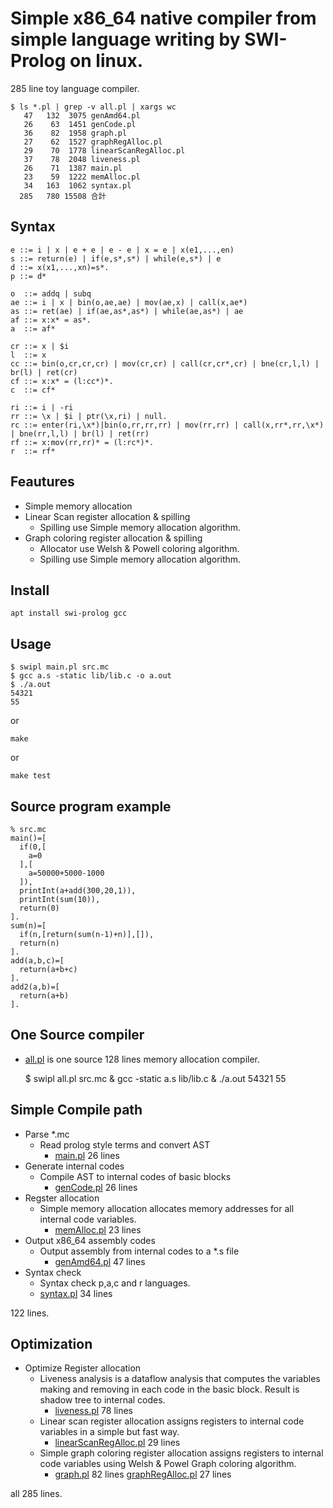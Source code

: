 # Simple x86_64 native compiler from simple language writing by SWI-Prolog on linux.

285 line toy language compiler.

    $ ls *.pl | grep -v all.pl | xargs wc
       47   132  3075 genAmd64.pl
       26    63  1451 genCode.pl
       36    82  1958 graph.pl
       27    62  1527 graphRegAlloc.pl
       29    70  1778 linearScanRegAlloc.pl
       37    78  2048 liveness.pl
       26    71  1387 main.pl
       23    59  1222 memAlloc.pl
       34   163  1062 syntax.pl
      285   780 15508 合計

## Syntax

    e ::= i | x | e + e | e - e | x = e | x(e1,...,en)
    s ::= return(e) | if(e,s*,s*) | while(e,s*) | e
    d ::= x(x1,...,xn)=s*.
    p ::= d*

    o  ::= addq | subq
    ae ::= i | x | bin(o,ae,ae) | mov(ae,x) | call(x,ae*)
    as ::= ret(ae) | if(ae,as*,as*) | while(ae,as*) | ae
    af ::= x:x* = as*.
    a  ::= af*

    cr ::= x | $i
    l  ::= x
    cc ::= bin(o,cr,cr,cr) | mov(cr,cr) | call(cr,cr*,cr) | bne(cr,l,l) | br(l) | ret(cr)
    cf ::= x:x* = (l:cc*)*.
    c  ::= cf*

    ri ::= i | -ri
    rr ::= \x | $i | ptr(\x,ri) | null.
    rc ::= enter(ri,\x*)|bin(o,rr,rr,rr) | mov(rr,rr) | call(x,rr*,rr,\x*) | bne(rr,l,l) | br(l) | ret(rr)
    rf ::= x:mov(rr,rr)* = (l:rc*)*.
    r  ::= rf*

## Feautures

- Simple memory allocation
- Linear Scan register allocation & spilling
    - Spilling use Simple memory allocation algorithm.
- Graph coloring register allocation & spilling
    - Allocator use Welsh & Powell coloring algorithm.
    - Spilling use Simple memory allocation algorithm.

## Install

    apt install swi-prolog gcc

## Usage

    $ swipl main.pl src.mc
    $ gcc a.s -static lib/lib.c -o a.out
    $ ./a.out
    54321
    55

or

    make

or

    make test


## Source program example

    % src.mc
    main()=[
      if(0,[
        a=0
      ],[
        a=50000+5000-1000
      ]),
      printInt(a+add(300,20,1)),
      printInt(sum(10)),
      return(0)
    ].
    sum(n)=[
      if(n,[return(sum(n-1)+n)],[]),
      return(n)
    ].
    add(a,b,c)=[
      return(a+b+c)
    ].
    add2(a,b)=[
      return(a+b)
    ].

## One Source compiler

- [all.pl](all.pl) is one source 128 lines memory allocation compiler.

    $ swipl all.pl src.mc & gcc -static a.s lib/lib.c & ./a.out
    54321
    55

## Simple Compile path

- Parse *.mc
    - Read prolog style terms and convert AST
        - [main.pl](main.pl) 26 lines
- Generate internal codes
    - Compile AST to internal codes of basic blocks
        - [genCode.pl](genCode.pl) 26 lines
- Regster allocation
    - Simple memory allocation allocates memory addresses for all internal code variables.
        - [memAlloc.pl](memAlloc.pl) 23 lines
- Output x86_64 assembly codes
    - Output assembly from internal codes to a *.s file
        - [genAmd64.pl](genAmd64.pl) 47 lines
- Syntax check
    - Syntax check p,a,c and r languages.
    - [syntax.pl](syntax.pl) 34 lines

122 lines.

## Optimization

- Optimize Register allocation
    - Liveness analysis is a dataflow analysis that computes the variables making and removing in each code in the basic block. Result is shadow tree to internal codes.
        - [liveness.pl](liveness.pl) 78 lines
    - Linear scan register allocation assigns registers to internal code variables in a simple but fast way.
        - [linearScanRegAlloc.pl](linearScanRegAlloc.pl) 29 lines
    - Simple graph coloring register allocation assigns registers to internal code variables using Welsh & Powel Graph coloring algorithm.
        - [graph.pl](graph.pl) 82 lines [graphRegAlloc.pl](graphRegAlloc.pl) 27 lines

all 285 lines.
